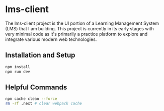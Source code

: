 # lms-client

The lms-client project is the UI portion of a Learning Management System (LMS) that I am building. This project is currently in its early stages with very minimal code as it's primarily a practice platform to explore and integrate various modern web technologies.

## Installation and Setup

```bash
npm install
npm run dev
```

## Helpful Commands

```bash
npm cache clean --force
rm -rf .next # clear webpack cache
```